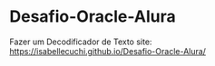 # Desafio-Oracle-Alura
Fazer um Decodificador de Texto 
site: https://isabellecuchi.github.io/Desafio-Oracle-Alura/
